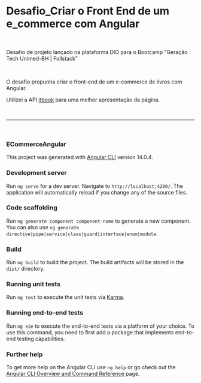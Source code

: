 # Desafio_Criar o Front End de um e_commerce com Angular

<br>

Desafio de projeto lançado na plataforma DIO para o Bootcamp “Geração Tech Unimed-BH | Fullstack”

<br>

O desafio propunha criar o front-end de um e-commerce de livros com Angular.

Utilizei a API [itbook](https://api.itbook.store/) para uma melhor apresentação da página.


<br>

<hr>


<br>

### ECommerceAngular

This project was generated with [Angular CLI](https://github.com/angular/angular-cli) version 14.0.4.

### Development server

Run `ng serve` for a dev server. Navigate to `http://localhost:4200/`. The application will automatically reload if you change any of the source files.

### Code scaffolding

Run `ng generate component component-name` to generate a new component. You can also use `ng generate directive|pipe|service|class|guard|interface|enum|module`.

### Build

Run `ng build` to build the project. The build artifacts will be stored in the `dist/` directory.

### Running unit tests

Run `ng test` to execute the unit tests via [Karma](https://karma-runner.github.io).

### Running end-to-end tests

Run `ng e2e` to execute the end-to-end tests via a platform of your choice. To use this command, you need to first add a package that implements end-to-end testing capabilities.

### Further help

To get more help on the Angular CLI use `ng help` or go check out the [Angular CLI Overview and Command Reference](https://angular.io/cli) page.
